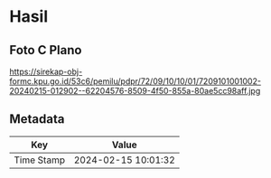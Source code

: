 # Hasil

## Foto C Plano

https://sirekap-obj-formc.kpu.go.id/53c6/pemilu/pdpr/72/09/10/10/01/7209101001002-20240215-012902--62204576-8509-4f50-855a-80ae5cc98aff.jpg


## Metadata

| Key        | Value               |
| ---------- | ------------------- |
| Time Stamp | 2024-02-15 10:01:32 |



